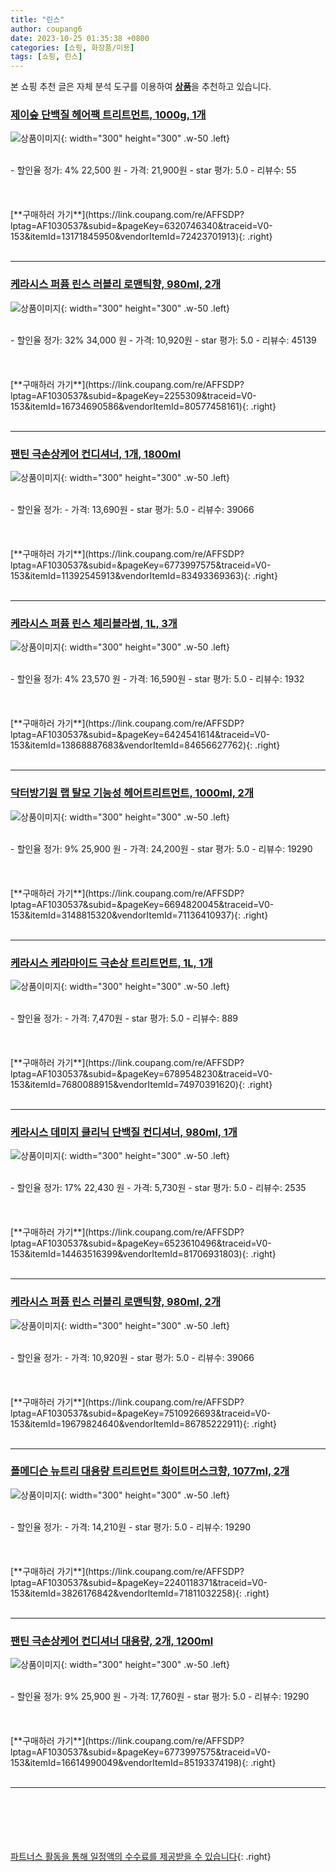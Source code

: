 ```yaml
---
title: "린스"
author: coupang6
date: 2023-10-25 01:35:38 +0800
categories: [쇼핑, 화장품/미용]
tags: [쇼핑, 린스]
---
```


본 쇼핑 추천 글은 자체 분석 도구를 이용하여 [**상품**](https://link.coupang.com/a/bao1ui)을 추천하고 있습니다.

### [제이숲 단백질 헤어팩 트리트먼트, 1000g, 1개](https://link.coupang.com/re/AFFSDP?lptag=AF1030537&subid=&pageKey=6320746340&traceid=V0-153&itemId=13171845950&vendorItemId=72423701913)

![상품이미지](https://thumbnail9.coupangcdn.com/thumbnails/remote/230x230ex/image/retail/images/2366205896017057-bd48e33b-3505-440a-9695-24d57676cc84.jpg){: width="300" height="300" .w-50 .left}


<br>
- 할인율 정가: 4%  22,500   원
- 가격: 21,900원
- star 평가: 5.0
- 리뷰수: 55
<br>
<br>
<br>
<br>
[**구매하러 가기**](https://link.coupang.com/re/AFFSDP?lptag=AF1030537&subid=&pageKey=6320746340&traceid=V0-153&itemId=13171845950&vendorItemId=72423701913){: .right}
<br>
<br>

---

### [케라시스 퍼퓸 린스 러블리 로맨틱향, 980ml, 2개](https://link.coupang.com/re/AFFSDP?lptag=AF1030537&subid=&pageKey=2255309&traceid=V0-153&itemId=16734690586&vendorItemId=80577458161)

![상품이미지](https://thumbnail6.coupangcdn.com/thumbnails/remote/230x230ex/image/retail/images/1995366236795906-0561fef3-b40d-41fa-a929-365b21b01494.jpg){: width="300" height="300" .w-50 .left}


<br>
- 할인율 정가: 32%  34,000   원
- 가격: 10,920원
- star 평가: 5.0
- 리뷰수: 45139
<br>
<br>
<br>
<br>
[**구매하러 가기**](https://link.coupang.com/re/AFFSDP?lptag=AF1030537&subid=&pageKey=2255309&traceid=V0-153&itemId=16734690586&vendorItemId=80577458161){: .right}
<br>
<br>

---

### [팬틴 극손상케어 컨디셔너, 1개, 1800ml](https://link.coupang.com/re/AFFSDP?lptag=AF1030537&subid=&pageKey=6773997575&traceid=V0-153&itemId=11392545913&vendorItemId=83493369363)

![상품이미지](https://thumbnail8.coupangcdn.com/thumbnails/remote/230x230ex/image/retail/images/2366874564110031-05de09f7-fe53-4e22-a16d-40bb770884f7.jpg){: width="300" height="300" .w-50 .left}


<br>
- 할인율 정가: 
- 가격: 13,690원
- star 평가: 5.0
- 리뷰수: 39066
<br>
<br>
<br>
<br>
[**구매하러 가기**](https://link.coupang.com/re/AFFSDP?lptag=AF1030537&subid=&pageKey=6773997575&traceid=V0-153&itemId=11392545913&vendorItemId=83493369363){: .right}
<br>
<br>

---

### [케라시스 퍼퓸 린스 체리블라썸, 1L, 3개](https://link.coupang.com/re/AFFSDP?lptag=AF1030537&subid=&pageKey=6424541614&traceid=V0-153&itemId=13868887683&vendorItemId=84656627762)

![상품이미지](https://thumbnail7.coupangcdn.com/thumbnails/remote/230x230ex/image/retail/images/7359278299436364-2c601480-4dea-4dd2-992d-08ebba70ce38.jpg){: width="300" height="300" .w-50 .left}


<br>
- 할인율 정가: 4%  23,570   원
- 가격: 16,590원
- star 평가: 5.0
- 리뷰수: 1932
<br>
<br>
<br>
<br>
[**구매하러 가기**](https://link.coupang.com/re/AFFSDP?lptag=AF1030537&subid=&pageKey=6424541614&traceid=V0-153&itemId=13868887683&vendorItemId=84656627762){: .right}
<br>
<br>

---

### [닥터방기원 랩 탈모 기능성 헤어트리트먼트, 1000ml, 2개](https://link.coupang.com/re/AFFSDP?lptag=AF1030537&subid=&pageKey=6694820045&traceid=V0-153&itemId=3148815320&vendorItemId=71136410937)

![상품이미지](https://thumbnail9.coupangcdn.com/thumbnails/remote/230x230ex/image/retail/images/7881104998194997-81046482-b2fe-4ef8-88b2-61093a9a5b7d.jpg){: width="300" height="300" .w-50 .left}


<br>
- 할인율 정가: 9%  25,900   원
- 가격: 24,200원
- star 평가: 5.0
- 리뷰수: 19290
<br>
<br>
<br>
<br>
[**구매하러 가기**](https://link.coupang.com/re/AFFSDP?lptag=AF1030537&subid=&pageKey=6694820045&traceid=V0-153&itemId=3148815320&vendorItemId=71136410937){: .right}
<br>
<br>

---

### [케라시스 케라마이드 극손상 트리트먼트, 1L, 1개](https://link.coupang.com/re/AFFSDP?lptag=AF1030537&subid=&pageKey=6789548230&traceid=V0-153&itemId=7680088915&vendorItemId=74970391620)

![상품이미지](https://thumbnail9.coupangcdn.com/thumbnails/remote/230x230ex/image/retail/images/7896333510620890-25be4e03-9c96-4bf3-8662-33dff5ea4a78.png){: width="300" height="300" .w-50 .left}


<br>
- 할인율 정가: 
- 가격: 7,470원
- star 평가: 5.0
- 리뷰수: 889
<br>
<br>
<br>
<br>
[**구매하러 가기**](https://link.coupang.com/re/AFFSDP?lptag=AF1030537&subid=&pageKey=6789548230&traceid=V0-153&itemId=7680088915&vendorItemId=74970391620){: .right}
<br>
<br>

---

### [케라시스 데미지 클리닉 단백질 컨디셔너, 980ml, 1개](https://link.coupang.com/re/AFFSDP?lptag=AF1030537&subid=&pageKey=6523610496&traceid=V0-153&itemId=14463516399&vendorItemId=81706931803)

![상품이미지](https://thumbnail7.coupangcdn.com/thumbnails/remote/230x230ex/image/retail/images/1710285087775979-b2051c3c-99b1-4d12-9776-af7f59324a73.jpg){: width="300" height="300" .w-50 .left}


<br>
- 할인율 정가: 17%  22,430   원
- 가격: 5,730원
- star 평가: 5.0
- 리뷰수: 2535
<br>
<br>
<br>
<br>
[**구매하러 가기**](https://link.coupang.com/re/AFFSDP?lptag=AF1030537&subid=&pageKey=6523610496&traceid=V0-153&itemId=14463516399&vendorItemId=81706931803){: .right}
<br>
<br>

---

### [케라시스 퍼퓸 린스 러블리 로맨틱향, 980ml, 2개](https://link.coupang.com/re/AFFSDP?lptag=AF1030537&subid=&pageKey=7510926693&traceid=V0-153&itemId=19679824640&vendorItemId=86785222911)

![상품이미지](https://thumbnail6.coupangcdn.com/thumbnails/remote/230x230ex/image/retail/images/1995366236795906-0561fef3-b40d-41fa-a929-365b21b01494.jpg){: width="300" height="300" .w-50 .left}


<br>
- 할인율 정가: 
- 가격: 10,920원
- star 평가: 5.0
- 리뷰수: 39066
<br>
<br>
<br>
<br>
[**구매하러 가기**](https://link.coupang.com/re/AFFSDP?lptag=AF1030537&subid=&pageKey=7510926693&traceid=V0-153&itemId=19679824640&vendorItemId=86785222911){: .right}
<br>
<br>

---

### [폴메디슨 뉴트리 대용량 트리트먼트 화이트머스크향, 1077ml, 2개](https://link.coupang.com/re/AFFSDP?lptag=AF1030537&subid=&pageKey=2240118371&traceid=V0-153&itemId=3826176842&vendorItemId=71811032258)

![상품이미지](https://thumbnail9.coupangcdn.com/thumbnails/remote/230x230ex/image/retail/images/32994390758471-1315221f-2129-4460-b329-24081b05c414.jpg){: width="300" height="300" .w-50 .left}


<br>
- 할인율 정가: 
- 가격: 14,210원
- star 평가: 5.0
- 리뷰수: 19290
<br>
<br>
<br>
<br>
[**구매하러 가기**](https://link.coupang.com/re/AFFSDP?lptag=AF1030537&subid=&pageKey=2240118371&traceid=V0-153&itemId=3826176842&vendorItemId=71811032258){: .right}
<br>
<br>

---

### [팬틴 극손상케어 컨디셔너 대용량, 2개, 1200ml](https://link.coupang.com/re/AFFSDP?lptag=AF1030537&subid=&pageKey=6773997575&traceid=V0-153&itemId=16614990049&vendorItemId=85193374198)

![상품이미지](https://thumbnail9.coupangcdn.com/thumbnails/remote/230x230ex/image/retail/images/1310450562734032-16cfe698-e883-4fe1-a4fa-fc0b4893f329.jpg){: width="300" height="300" .w-50 .left}


<br>
- 할인율 정가: 9%  25,900   원
- 가격: 17,760원
- star 평가: 5.0
- 리뷰수: 19290
<br>
<br>
<br>
<br>
[**구매하러 가기**](https://link.coupang.com/re/AFFSDP?lptag=AF1030537&subid=&pageKey=6773997575&traceid=V0-153&itemId=16614990049&vendorItemId=85193374198){: .right}
<br>
<br>

---
<br><br><br><br><br> [파트너스 활동을 통해 일정액의 수수료를 제공받을 수 있습니다](https://link.coupang.com/a/bao1ui){: .right}